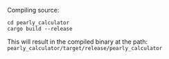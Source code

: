 Compiling source:

```
cd pearly_calculator
cargo build --release
```

This will result in the compiled binary at the path: `pearly_calculator/target/release/pearly_calculator`
